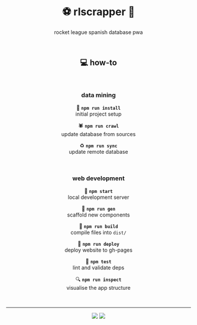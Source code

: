 <div align="center">

# :soccer: rlscrapper :car:

rocket league spanish database pwa

<br>

## :computer: how-to

<br>

### data mining

:floppy_disk: __`npm run install`__<br>
initial project setup

:spider: __`npm run crawl`__<br>
update database from sources

:recycle: __`npm run sync`__<br>
update remote database

<br>

### web development

:hammer: __`npm start`__<br>
local development server

:triangular_ruler: __`npm run gen`__<br>
scaffold new components

:construction: __`npm run build`__<br>
compile files into `dist/`

:rocket: __`npm run deploy`__<br>
deploy website to gh-pages

:microscope: __`npm test`__<br>
lint and validate deps

:mag: __`npm run inspect`__<br>
visualise the app structure

<br>

---

![](https://img.shields.io/badge/neko250-333333.svg?style=for-the-badge) [![](https://img.shields.io/badge/based_on-choof-333333.svg?style=for-the-badge)](https://github.com/neko250/choof)

</div>
